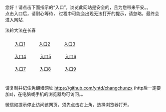 您好！请点击下面指示的“入口”，浏览此网站是安全的，且为您带来平安。。 <br/>
点击入口后，请耐心等待， 过程中可能会出现无法打开的提示，请忽略，最终会进入网站. </br>

法轮大法在长春<br/>
<div style="padding:10px"><a style="margin:20px" target="_blank" href="https://d3rpn9m3v2p1z3.cloudfront.net/2Qpsp?pkpeyx" id="ccLink1" rel="nofollow">入口1</a> <a target="_blank" style="margin:20px" href="https://d1pm0dw7jzfsok.cloudfront.net/2Qpsp?xbhxnkn" id="ccLink2" rel="nofollow">入口2</a> <a style="margin:20px" target="_blank" href="https://d22i1boq85huhe.cloudfront.net/2Qpsp?lvxux" id="ccLink3" rel="nofollow">入口3</a></div>

<div style="padding:10px" ><a style="margin:20px" target="_blank" href="https://d3rpn9m3v2p1z3.cloudfront.net/2Qpsp?pkpeyx" id="ccLink4" rel="nofollow">入口4</a> <a style="margin:20px" href="https://d1pm0dw7jzfsok.cloudfront.net/2Qpsp?xbhxnkn" target="_blank" id="ccLink5" rel="nofollow">入口5</a> <a style="margin:20px" href="https://d22i1boq85huhe.cloudfront.net/2Qpsp?lvxux" target="_blank" id="ccLink6" rel="nofollow">入口6</a></div>

<div style="padding:10px"><a style="margin:20px" target="_blank" href="https://d3rpn9m3v2p1z3.cloudfront.net/2Qpsp?pkpeyx" id="ccLink7" rel="nofollow">入口7</a> <a style="margin:20px" href="https://d1pm0dw7jzfsok.cloudfront.net/2Qpsp?xbhxnkn" target="_blank" id="ccLink8" rel="nofollow">入口8</a> <a style="margin:20px" target="_blank" href="https://d22i1boq85huhe.cloudfront.net/2Qpsp?lvxux" id="ccLink9" rel="nofollow">入口9</a></div>

<br/>



请复制并记住免翻墙网址 https://github.com/yntd/changchunzx (http后一定要加s)，在电脑或手机的浏览器均可访问。。<br/>

微信如提示停止访问该网页，须先点击右上角，选择浏览器打开。
